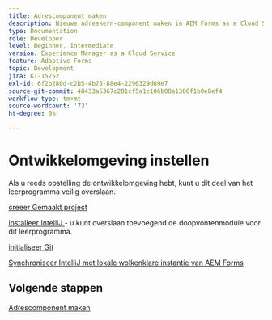 ```yaml
---
title: Adrescomponent maken
description: Nieuwe adreskern-component maken in AEM Forms as a Cloud Service
type: Documentation
role: Developer
level: Beginner, Intermediate
version: Experience Manager as a Cloud Service
feature: Adaptive Forms
topic: Development
jira: KT-15752
exl-id: 6f2b280d-c2b5-4b75-88e4-2296329d69e7
source-git-commit: 48433a5367c281cf5a1c106b08a1306f1b0e8ef4
workflow-type: tm+mt
source-wordcount: '73'
ht-degree: 0%

---
```


# Ontwikkelomgeving instellen

Als u reeds opstelling de ontwikkelomgeving hebt, kunt u dit deel van het leerprogramma veilig overslaan.

[ creeer Gemaakt project ](https://experienceleague.adobe.com/en/docs/experience-manager-learn/cloud-service/forms/developing-for-cloud-service/getting-started)

[ installeer IntelliJ ](https://experienceleague.adobe.com/en/docs/experience-manager-learn/cloud-service/forms/developing-for-cloud-service/intellij-set-up) - u kunt overslaan toevoegend de doopvontenmodule voor dit leerprogramma.

[ initialiseer Git ](https://experienceleague.adobe.com/en/docs/experience-manager-learn/cloud-service/forms/developing-for-cloud-service/setup-git)

[ Synchroniseer IntelliJ met lokale wolkenklare instantie van AEM Forms ](https://experienceleague.adobe.com/en/docs/experience-manager-learn/cloud-service/forms/developing-for-cloud-service/intellij-and-aem-sync)

## Volgende stappen

[Adrescomponent maken](./creating-address-component.md)
